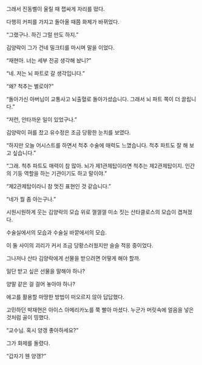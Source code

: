 그래서 진동벨이 울릴 때 잽싸게 자리를 떴다.

다행히 커피를 가지고 돌아올 때쯤 화제가 바뀌었다.

“그랬구나. 하긴 그럴 만도 하지.”

김양락이 그가 건네 밀크티를 마시며 말을 이었다.

“재현아. 너는 세부 전공 생각해 놨니?”

“네. 저는 뇌 파트로 갈 생각입니다.”

“왜? 척추는 별로야?”

“돌아가신 아버님이 교통사고 뇌출혈로 돌아가셨습니다. 그래서 뇌 파트 쪽이 더 끌립니다.”

“저런, 안타까운 일이 있었구나.”

김양락이 혀를 찼고 유수정은 조금 당황한 눈치를 보였다.

“하지만 오늘 어시스트를 하면서 척추 수술에 매력도 느꼈습니다. 척추 파트도 잘 해 보고 싶습니다.”

“그래. 척추 파트도 매력이 참 많아. 뇌가 제1관제탑이라면 척추는 제2관제탑이지. 인간의 기둥 역할을 하는 기관이기도 하고 말이야.”

“제2관제탑이라니 참 멋진 표현인 것 같습니다.”

“네가 뭘 좀 아는구나.”

시원시원하게 웃는 김양락의 모습 위로 껄껄껄 미소 짓는 산타클로스의 모습이 겹쳐졌다.

수술실에서의 모습과 수술실 바깥에서의 모습.

이 둘 사이의 괴리가 커서 조금 당황스러웠지만 슬슬 적응 중이었다.

그나저나 산타 김양락에게 선물을 받으려면 어떻게 해야 할까.

일단 받고 싶은 선물을 말해야 하나?

양말 같은 걸 걸어 놓아야 하나?

에고를 활용할 마땅한 방법이 떠오르지 않아 답답했다.

고민하던 박재현은 아이스 아메리카노를 쭉 빨아 마셨다. 누군가 머릿속에 얼음을 넣은 것처럼 골이 띵했다.

“교수님. 혹시 양갱 좋아하세요?”

그가 화제를 돌렸다.

“갑자기 웬 양갱?”